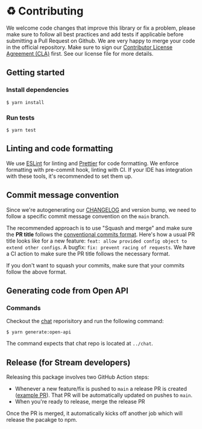 # :recycle: Contributing

We welcome code changes that improve this library or fix a problem, please make sure to follow all best practices and add tests if applicable before submitting a Pull Request on Github. We are very happy to merge your code in the official repository. Make sure to sign our [Contributor License Agreement (CLA)](https://docs.google.com/forms/d/e/1FAIpQLScFKsKkAJI7mhCr7K9rEIOpqIDThrWxuvxnwUq2XkHyG154vQ/viewform) first. See our license file for more details.

## Getting started

### Install dependencies

```shell
$ yarn install
```

### Run tests

```shell
$ yarn test
```

## Linting and code formatting

We use [ESLint](https://eslint.org/) for linting and [Prettier](https://prettier.io/) for code formatting. We enforce formatting with pre-commit hook, linting with CI. If your IDE has integration with these tools, it's recommended to set them up.

## Commit message convention

Since we're autogenerating our [CHANGELOG](./CHANGELOG.md) and version bump, we need to follow a specific commit message convention on the `main` branch.

The recommended approach is to use "Squash and merge" and make sure the **PR title** follows the [conventional commits format](https://www.conventionalcommits.org/). Here's how a usual PR title looks like for a new feature: `feat: allow provided config object to extend other configs`. A bugfix: `fix: prevent racing of requests`. We have a CI action to make sure the PR title follows the necessary format.

If you don't want to squash your commits, make sure that your commits follow the above format.

## Generating code from Open API

### Commands

Checkout the [chat](https://github.com/GetStream/chat) reporisitory and run the following command:

```shell
$ yarn generate:open-api
```

The command expects that chat repo is located at `../chat`.

## Release (for Stream developers)

Releasing this package involves two GitHub Action steps:

- Whenever a new feature/fix is pushed to `main` a release PR is created ([example PR](https://github.com/GetStream/stream-node/pull/8)). That PR will be automatically updated on pushes to `main`.
- When you're ready to release, merge the release PR

Once the PR is merged, it automatically kicks off another job which will release the pacakge to npm.
